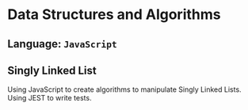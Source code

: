 # Data Structures and Algorithms

## Language: `JavaScript`


## Singly Linked List

Using JavaScript to create algorithms to manipulate Singly Linked Lists.
Using JEST to write tests. 